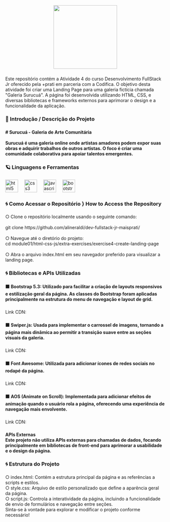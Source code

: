 <div align="center">
  <img height="200" src="https://i.postimg.cc/tgQ933pY/header-readme.png"  />
</div>

###

<p align="left">Este repositório contém a Atividade 4 do curso Desenvolvimento FullStack Jr oferecido pela +prati em parceria com a Codifica. O objetivo desta atividade foi criar uma Landing Page para uma galeria fictícia chamada "Galeria Surucuá". A página foi desenvolvida utilizando HTML, CSS, e diversas bibliotecas e frameworks externos para aprimorar o design e a funcionalidade da aplicação.</p>

###

<h3 align="left">🎨 Introdução / Descrição do Projeto</h3>

###

<h4 align="left"># Surucuá - Galeria de Arte Comunitária<br><br>Surucuá é uma galeria online onde artistas amadores podem expor suas obras e adquirir trabalhos de outros artistas. O foco é criar uma comunidade colaborativa para apoiar talentos emergentes.</h4>

###

<h3 align="left">🪐 Linguagens e Ferramentas</h3>

###

<div align="left">
  <img src="https://cdn.jsdelivr.net/gh/devicons/devicon/icons/html5/html5-original.svg" height="40" alt="html5 logo"  />
  <img width="12" />
  <img src="https://cdn.jsdelivr.net/gh/devicons/devicon/icons/css3/css3-original.svg" height="40" alt="css3 logo"  />
  <img width="12" />
  <img src="https://cdn.jsdelivr.net/gh/devicons/devicon/icons/javascript/javascript-original.svg" height="40" alt="javascript logo"  />
  <img width="12" />
  <img src="https://cdn.jsdelivr.net/gh/devicons/devicon/icons/bootstrap/bootstrap-original.svg" height="40" alt="bootstrap logo"  />
</div>

###

<h3 align="left">🌀 Como Acessar o Repositório } How to Access the Repository</h3>

###

<p align="left">○ Clone o repositório localmente usando o seguinte comando:<br><br>git clone https://github.com/alineraldi/dev-fullstack-jr-maisprati/<br><br>○ Navegue até o diretório do projeto:<br>cd module01/html-css-js/extra-exercises/exercise4-create-landing-page<br><br>○ Abra o arquivo index.html em seu navegador preferido para visualizar a landing page.</p>

###

<h3 align="left">🌀 Bibliotecas e APIs Utilizadas</h3>

###

<h4 align="left">🟧 Bootstrap 5.3: Utilizado para facilitar a criação de layouts responsivos e estilização geral da página. As classes do Bootstrap foram aplicadas principalmente na estrutura do menu de navegação e layout de grid.</h4>

###

<p align="left">Link CDN:<br><link href="https://cdn.jsdelivr.net/npm/bootstrap@5.3.3/dist/css/bootstrap.min.css" rel="stylesheet"></p>

###

<h4 align="left">🟧 Swiper.js: Usada para implementar o carrossel de imagens, tornando a página mais dinâmica ao permitir a transição suave entre as seções visuais da galeria.</h4>

###

<p align="left">Link CDN:<br><link rel="stylesheet" href="https://unpkg.com/swiper/swiper-bundle.min.css"></p>

###

<h4 align="left">🟧 Font Awesome: Utilizada para adicionar ícones de redes sociais no rodapé da página.</h4>

###

<p align="left">Link CDN:<br><link href="https://stackpath.bootstrapcdn.com/font-awesome/4.7.0/css/font-awesome.min.css" rel="stylesheet"></p>

###

<h4 align="left">🟧 AOS (Animate on Scroll): Implementada para adicionar efeitos de animação quando o usuário rola a página, oferecendo uma experiência de navegação mais envolvente.</h4>

###

<p align="left">Link CDN:<br><link href="https://cdnjs.cloudflare.com/ajax/libs/aos/2.3.1/aos.css" rel="stylesheet"></p>

###

<h4 align="left">APIs Externas<br>Este projeto não utiliza APIs externas para chamadas de dados, focando principalmente em bibliotecas de front-end para aprimorar a usabilidade e o design da página.</h4>

###

<h3 align="left">🌀 Estrutura do Projeto</h3>

###

<p align="left">○ index.html: Contém a estrutura principal da página e as referências a scripts e estilos.<br>○ style.css: Arquivo de estilo personalizado que define a aparência geral da página.<br>○ script.js: Controla a interatividade da página, incluindo a funcionalidade de envio de formulários e navegação entre seções.<br>Sinta-se à vontade para explorar e modificar o projeto conforme necessário!</p>

###